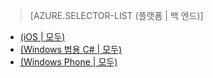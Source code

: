 ﻿> [AZURE.SELECTOR-LIST (플랫폼 | 백 엔드)]
- [(iOS | 모두)](mobile-services-ios-handling-conflicts-offline-data.md)
- [(Windows 범용 C# | 모두)](mobile-services-windows-store-dotnet-handling-conflicts-offline-data.md)
- [(Windows Phone | 모두)](mobile-services-windows-phone-handling-conflicts-offline-data.md)

<!--HONumber=42-->
